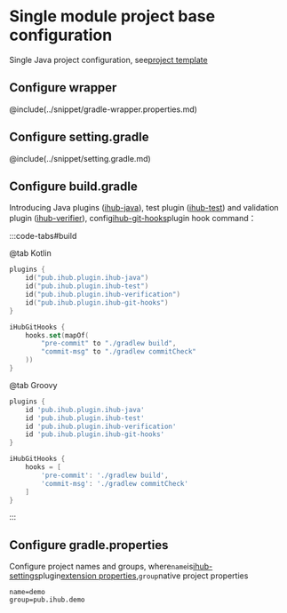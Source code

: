 # Single module project base configuration

Single Java project configuration, see[project template](https://github.com/ihub-pub/single-template)

## Configure wrapper

@include(../snippet/gradle-wrapper.properties.md)

## Configure setting.gradle

@include(../snippet/setting.gradle.md)

## Configure build.gradle

Introducing Java plugins ([ihub-java](../iHubJava)), test plugin ([ihub-test](../iHubTest)) and validation plugin ([ihub-verifier](../iHubVerification)), config[ihub-git-hooks](../iHubGitHooks)plugin hook command：

:::code-tabs#build

@tab Kotlin

```kotlin
plugins {
    id("pub.ihub.plugin.ihub-java")
    id("pub.ihub.plugin.ihub-test")
    id("pub.ihub.plugin.ihub-verification")
    id("pub.ihub.plugin.ihub-git-hooks")
}

iHubGitHooks {
    hooks.set(mapOf(
        "pre-commit" to "./gradlew build",
        "commit-msg" to "./gradlew commitCheck"
    ))
}
```

@tab Groovy

```groovy
plugins {
    id 'pub.ihub.plugin.ihub-java'
    id 'pub.ihub.plugin.ihub-test'
    id 'pub.ihub.plugin.ihub-verification'
    id 'pub.ihub.plugin.ihub-git-hooks'
}

iHubGitHooks {
    hooks = [
        'pre-commit': './gradlew build',
        'commit-msg': './gradlew commitCheck'
    ]
}
```

:::

## Configure gradle.properties

Configure project names and groups, where`name`is[ihub-settings](../iHubSettings)plugin[extension properties](../iHubSettings#扩展属性),`group`native project properties

```properties
name=demo
group=pub.ihub.demo
```
